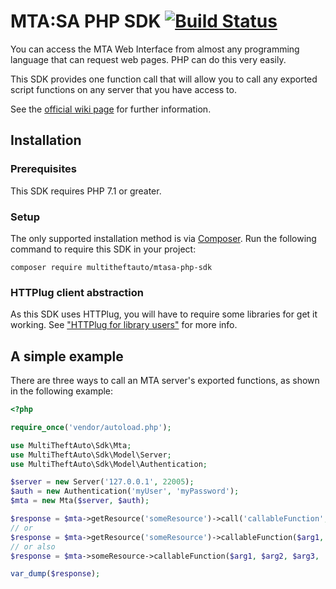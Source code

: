 # MTA:SA PHP SDK [![Build Status](https://dev.azure.com/multitheftauto/mtasa-php-sdk/_apis/build/status/multitheftauto.mtasa-php-sdk?branchName=master)](https://dev.azure.com/multitheftauto/mtasa-php-sdk/_build/latest?definitionId=1&branchName=master)
You can access the MTA Web Interface from almost any programming language that can request web pages. PHP can do this very easily.

This SDK provides one function call that will allow you to call any exported script functions on any server that you have access to.

See the [official wiki page](https://wiki.multitheftauto.com/wiki/PHP_SDK) for further information.

## Installation

### Prerequisites

This SDK requires PHP 7.1 or greater.

### Setup

The only supported installation method is via [Composer](https://getcomposer.org). Run the following command to require this SDK in your project:

```
composer require multitheftauto/mtasa-php-sdk
```

### HTTPlug client abstraction

As this SDK uses HTTPlug, you will have to require some libraries for get it working. See ["HTTPlug for library users"](http://docs.php-http.org/en/latest/httplug/users.html) for more info.

## A simple example

There are three ways to call an MTA server's exported functions, as shown in the following example:

```php
<?php

require_once('vendor/autoload.php');

use MultiTheftAuto\Sdk\Mta;
use MultiTheftAuto\Sdk\Model\Server;
use MultiTheftAuto\Sdk\Model\Authentication;

$server = new Server('127.0.0.1', 22005);
$auth = new Authentication('myUser', 'myPassword');
$mta = new Mta($server, $auth);

$response = $mta->getResource('someResource')->call('callableFunction', $arg1, $arg2, $arg3, ...);
// or
$response = $mta->getResource('someResource')->callableFunction($arg1, $arg2, $arg3, ...);
// or also
$response = $mta->someResource->callableFunction($arg1, $arg2, $arg3, ...);

var_dump($response);
```

